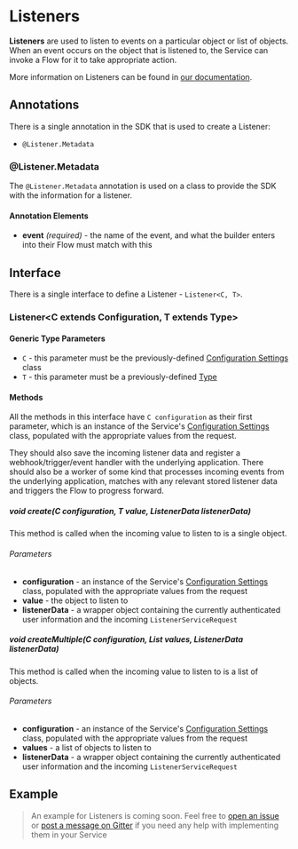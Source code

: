 Listeners
=========

**Listeners** are used to listen to events on a particular object or list of objects. When an event occurs on the object
that is listened to, the Service can invoke a Flow for it to take appropriate action.
 
More information on Listeners can be found in [our documentation](https://manywho.github.io/slate/#listeners).

## Annotations

There is a single annotation in the SDK that is used to create a Listener:

* `@Listener.Metadata`

### @Listener.Metadata

The `@Listener.Metadata` annotation is used on a class to provide the SDK with the information for a listener.

#### Annotation Elements

* **event** _(required)_ - the name of the event, and what the builder enters into their Flow must match with this

## Interface

There is a single interface to define a Listener - `Listener<C, T>`.

### Listener&lt;C extends Configuration, T extends Type>

#### Generic Type Parameters

* `C` - this parameter must be the previously-defined [Configuration Settings](../features/configuration.md) class
* `T` - this parameter must be a previously-defined [Type](../features/types.md)

#### Methods

All the methods in this interface have `C configuration` as their first parameter, which is an instance of the Service's 
[Configuration Settings](../features/configuration.md) class, populated with the appropriate values from the request.

They should also save the incoming listener data and register a webhook/trigger/event handler with the underlying 
application. There should also be a worker of some kind that processes incoming events from the underlying application, 
matches with any relevant stored listener data and triggers the Flow to progress forward.
 
##### void create(C configuration, T value, ListenerData listenerData)

This method is called when the incoming value to listen to is a single object.

###### Parameters

* **configuration** - an instance of the Service's [Configuration Settings](../features/configuration.md) class, populated with the appropriate values from the request
* **value** - the object to listen to
* **listenerData** - a wrapper object containing the currently authenticated user information and the incoming `ListenerServiceRequest`

##### void createMultiple(C configuration, List<T> values, ListenerData listenerData)

This method is called when the incoming value to listen to is a list of objects.

###### Parameters

* **configuration** - an instance of the Service's [Configuration Settings](../features/configuration.md) class, populated with the appropriate values from the request
* **values** - a list of objects to listen to
* **listenerData** - a wrapper object containing the currently authenticated user information and the incoming `ListenerServiceRequest`

## Example

> An example for Listeners is coming soon. Feel free to [open an issue](https://github.com/manywho/sdk-java/issues/new) 
or [post a message on Gitter](https://gitter.im/manywho/sdk-java) if you need any help with implementing them in your Service
